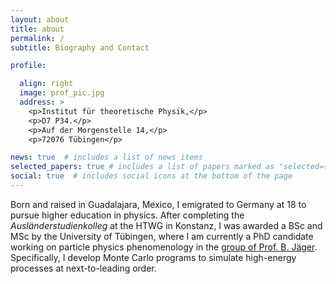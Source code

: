 ```yaml
---
layout: about
title: about
permalink: /
subtitle: Biography and Contact

profile:

  align: right
  image: prof_pic.jpg
  address: >
    <p>Institut für theoretische Physik,</p>
    <p>D7 P34.</p>
    <p>Auf der Morgenstelle 14,</p>
    <p>72076 Tübingen</p>

news: true  # includes a list of news items
selected_papers: true # includes a list of papers marked as "selected={true}"
social: true  # includes social icons at the bottom of the page
---
```


Born and raised in Guadalajara, Mexico, I emigrated to Germany at 18 to pursue higher education in physics. After completing the *Ausländerstudienkolleg* at the HTWG in Konstanz, I was awarded a BSc and MSc by the University of Tübingen, where I am currently a PhD candidate working on particle physics phenomenology in the [group of Prof. B. Jäger](https://uni-tuebingen.de/fakultaeten/mathematisch-naturwissenschaftliche-fakultaet/fachbereiche/physik/institute/institut-fuer-theoretische-physik/arbeitsgruppen/ag-jaeger/). Specifically, I develop Monte Carlo programs to simulate high-energy processes at next-to-leading order.

<!--
Write your biography here. Tell the world about yourself. Link to your favorite [subreddit](http://reddit.com). You can put a picture in, too. The code is already in, just name your picture `prof_pic.jpg` and put it in the `img/` folder.

Put your address / P.O. box / other info right below your picture. You can also disable any these elements by editing `profile` property of the YAML header of your `_pages/about.md`. Edit `_bibliography/papers.bib` and Jekyll will render your [publications page](/al-folio/publications/) automatically.

Link to your social media connections, too. This theme is set up to use [Font Awesome icons](http://fortawesome.github.io/Font-Awesome/) and [Academicons](https://jpswalsh.github.io/academicons/), like the ones below. Add your Facebook, Twitter, LinkedIn, Google Scholar, or just disable all of them.
-->
